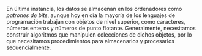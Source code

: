 En última instancia, los datos se almacenan en los ordenadores como _patrones de bits_, aunque hoy en día la mayoría de los lenguajes de programación trabajan con objetos de nivel superior, como caracteres, números enteros y números de punto flotante. Generalmente, necesitamos construir algoritmos que manipulen colecciones de dichos objetos, por lo que necesitamos procedimientos para almacenarlos y procesarlos secuencialmente.

